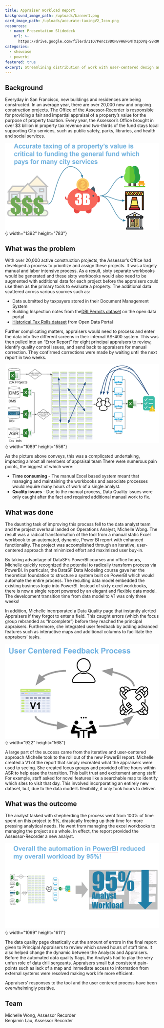 ```yaml
---
title: Appraiser Workload Report
background_image_path: /uploads/banner1.png
card_image_path: /uploads/accurate-taxingV2_Icon.png
resources:
  - name: Presentation Slidedeck
    url: >-
      https://drive.google.com/file/d/11O7PenczvDONvvH6FGNTXIpDVq-S8R9Q/view?usp=sharing
categories:
  - showcase
  - powerbi
featured: true
excerpt: Streamlining distribution of work with user-centered design and quality control tools
---
```


## Background

Everyday in San Francisco, new buildings and residences are being constructed. In an average year, there are over 20,000 new and ongoing construction projects. The [Office of the Assessor-Recorder](https://www.sfassessor.org/) is responsible for providing a fair and impartial appraisal of a property’s value for the purpose of property taxation. Every year, the Assessor’s Office brought in over $3 billion in property tax revenue and two-thirds of the fund stays local supporting City services, such as public safety, parks, libraries, and health and social services.

![](/uploads/accurate-taxingv2.png){: width="1392" height="783"}

## What was the problem

With over 20,000 active construction projects, the Assessor’s Office had developed a process to prioritize and assign these projects. It was a largely manual and labor intensive process. As a result, sixty separate workbooks would be generated and these sixty workbooks would also need to be augmented with additional data for each project before the appraisers could use them as the primary tools to evaluate a property. The additional data scattered across various sources such as:

* Data submitted by taxpayers stored in their Document Management System
* Building Inspection notes from the[DBI Permits dataset](https://data.sfgov.org/Housing-and-Buildings/Building-Permits/i98e-djp9) on the open data portal
* [Historical Tax Rolls dataset](https://data.sfgov.org/Housing-and-Buildings/Assessor-Historical-Secured-Property-Tax-Rolls/wv5m-vpq2) from Open Data Portal

Further complicating matters, appraisers would need to process and enter the data into five different screens in their internal AS-400 system. This was then pulled into an “Error Report” for eight principal appraisers to review, identify quality control issues, and send back to appraisers for manual correction. They confirmed corrections were made by waiting until the next report in two weeks.

![](/uploads/workflow.png){: width="1089" height="556"}

As the picture above conveys, this was a complicated undertaking, impacting almost all members of appraisal team There were numerous pain points, the biggest of which were:

* **Time consuming** - The manual Excel based system meant that managing and maintaining the workbooks and associate processes would require many hours of work of a single analyst. 
* **Quality issues** - Due to the manual process, Data Quality issues were only caught after the fact and required additional manual work to fix.

## What was done

The daunting task of improving this process fell to the data analyst team and the project overhaul landed on Operations Analyst, Michelle Wong. The result was a radical transformation of the tool from a manual static Excel workbook to an automated, dynamic, Power BI report with enhanced functionality. The project was accomplished through an iterative, user-centered approach that minimized effort and maximized user buy-in.

By taking advantage of DataSF’s PowerBI courses and office hours, Michelle quickly recognized the potential to radically transform process via PowerBI. In particular, the DataSF Data Modeling course gave her the theoretical foundation to structure a system built on PowerBI which would automate the entire process. The resulting data model embedded the existing business logic into PowerBI. Instead of sixty excel workbooks, there is now a single report powered by an elegant and flexible data model. The development transition time from data model to V1 was only three weeks\!

In addition, Michelle incorporated a Data Quality page that instantly alerted Appraisers if they forgot to enter a field. This caught errors (which the focus group rebranded as “Incomplete”) before they reached the principal appraisers. Furthermore, she integrated user feedback by adding advanced features such as interactive maps and additional columns to facilitate the appraisers’ tasks.<br>

![](/uploads/user-centered-feedback-process.png){: width="922" height="568"}



A large part of the success came from the iterative and user-centered approach Michelle took to the roll out of the new PowerBI report. Michelle created a V1 of the report that simply recreated what the appraisers were used to seeing. She created focus groups and provided office hours within ASR to help ease the transition. This built trust and excitement among staff. For example, staff asked for novel features like a searchable map to identify which sites to visit that day. This involved incorporating an entirely new dataset, but, due to the data model’s flexibility, it only took hours to deliver.

## What was the outcome

The analyst tasked with shepherding the process went from 100% of time spent on this project to 5%, drastically freeing up their time for more pressing analytical needs. He went from managing the excel workbooks to managing the project as a whole. In effect, the report provided the Assessor-Recorder a new analyst.

![](/uploads/overall-automation.png){: width="1099" height="611"}

The data quality page drastically cut the amount of errors in the final report given to Principal Appraisers to review which saved hours of staff time. It also helped change the dynamic between the Analysts and Appraisers. Before the automated data quality flags, the Analysts had to play the very unfun role of data drill sergeants. Appraisers small but consistent pain-points such as lack of a map and immediate access to information from external systems were resolved making work life more efficient.

Appraisers’ responses to the tool and the user centered process have been overwhelmingly positive.

## Team

Michelle Wong, Assessor Recorder<br>Benjamin Lau, Assessor Recorder